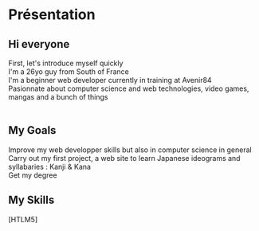 # Présentation

## Hi everyone <br>

First, let's introduce myself quickly <br>
I'm a 26yo guy from South of France <br>
I'm a beginner web developer currently in training at Avenir84 <br>
Pasionnate about computer science and web technologies, video games, mangas and a bunch of things <br> <br>

## My Goals <br>
Improve my web developper skills but also in computer science in general <br>
Carry out my first project, a web site to learn Japanese ideograms and syllabaries : Kanji & Kana <br>
Get my degree 


## My Skills <br>
[HTLM5]




